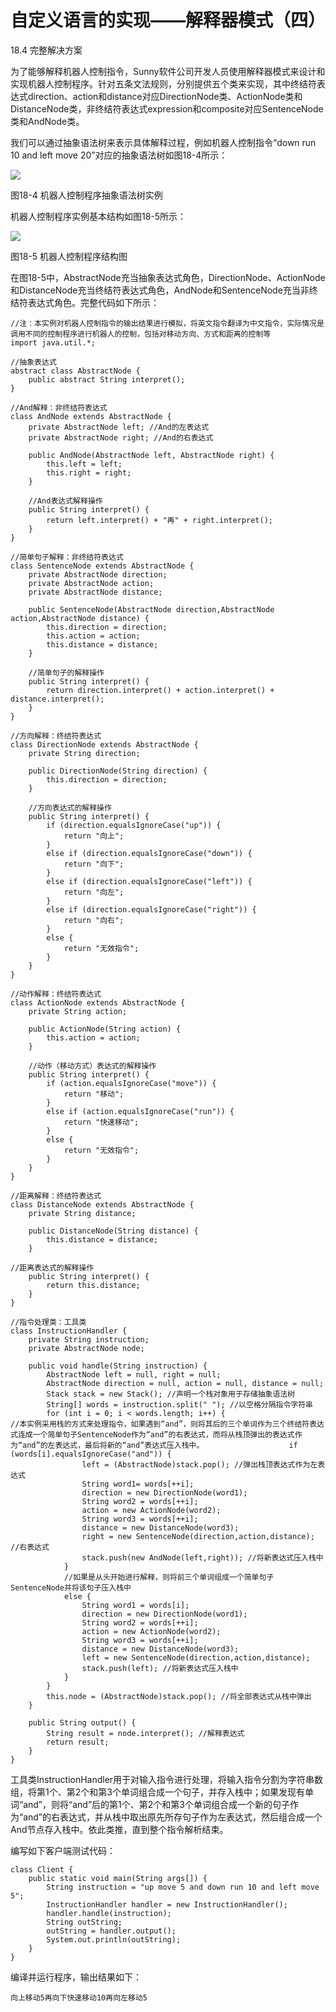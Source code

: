 # 自定义语言的实现——解释器模式（四）

18.4 完整解决方案

为了能够解释机器人控制指令，Sunny软件公司开发人员使用解释器模式来设计和实现机器人控制程序。针对五条文法规则，分别提供五个类来实现，其中终结符表达式direction、action和distance对应DirectionNode类、ActionNode类和DistanceNode类，非终结符表达式expression和composite对应SentenceNode类和AndNode类。

我们可以通过抽象语法树来表示具体解释过程，例如机器人控制指令“down run 10 and left move 20”对应的抽象语法树如图18-4所示：

![](http://my.csdn.net/uploads/201207/04/1341331816_4096.jpg)

图18-4   机器人控制程序抽象语法树实例

机器人控制程序实例基本结构如图18-5所示：

![](http://my.csdn.net/uploads/201207/04/1341331826_7970.jpg)

图18-5   机器人控制程序结构图

在图18-5中，AbstractNode充当抽象表达式角色，DirectionNode、ActionNode和DistanceNode充当终结符表达式角色，AndNode和SentenceNode充当非终结符表达式角色。完整代码如下所示：


```
//注：本实例对机器人控制指令的输出结果进行模拟，将英文指令翻译为中文指令，实际情况是调用不同的控制程序进行机器人的控制，包括对移动方向、方式和距离的控制等  
import java.util.*;  
  
//抽象表达式  
abstract class AbstractNode {  
    public abstract String interpret();  
}  
  
//And解释：非终结符表达式  
class AndNode extends AbstractNode {  
    private AbstractNode left; //And的左表达式  
    private AbstractNode right; //And的右表达式  
  
    public AndNode(AbstractNode left, AbstractNode right) {  
        this.left = left;  
        this.right = right;  
    }  
      
    //And表达式解释操作  
    public String interpret() {  
        return left.interpret() + "再" + right.interpret();  
    }  
}  
  
//简单句子解释：非终结符表达式  
class SentenceNode extends AbstractNode {  
    private AbstractNode direction;  
    private AbstractNode action;  
    private AbstractNode distance;  
  
    public SentenceNode(AbstractNode direction,AbstractNode action,AbstractNode distance) {  
        this.direction = direction;  
        this.action = action;  
        this.distance = distance;  
    }  
      
    //简单句子的解释操作  
    public String interpret() {  
        return direction.interpret() + action.interpret() + distance.interpret();  
    }     
}  
  
//方向解释：终结符表达式  
class DirectionNode extends AbstractNode {  
    private String direction;  
      
    public DirectionNode(String direction) {  
        this.direction = direction;  
    }  
      
    //方向表达式的解释操作  
    public String interpret() {  
        if (direction.equalsIgnoreCase("up")) {  
            return "向上";  
        }  
        else if (direction.equalsIgnoreCase("down")) {  
            return "向下";  
        }  
        else if (direction.equalsIgnoreCase("left")) {  
            return "向左";  
        }  
        else if (direction.equalsIgnoreCase("right")) {  
            return "向右";  
        }  
        else {  
            return "无效指令";  
        }  
    }  
}  
  
//动作解释：终结符表达式  
class ActionNode extends AbstractNode {  
    private String action;  
      
    public ActionNode(String action) {  
        this.action = action;  
    }  
      
    //动作（移动方式）表达式的解释操作  
    public String interpret() {  
        if (action.equalsIgnoreCase("move")) {  
            return "移动";  
        }  
        else if (action.equalsIgnoreCase("run")) {  
            return "快速移动";  
        }  
        else {  
            return "无效指令";  
        }  
    }  
}  
  
//距离解释：终结符表达式  
class DistanceNode extends AbstractNode {  
    private String distance;  
      
    public DistanceNode(String distance) {  
        this.distance = distance;  
    }  
      
//距离表达式的解释操作  
    public String interpret() {  
        return this.distance;  
    }     
}  
  
//指令处理类：工具类  
class InstructionHandler {  
    private String instruction;  
    private AbstractNode node;  
      
    public void handle(String instruction) {  
        AbstractNode left = null, right = null;  
        AbstractNode direction = null, action = null, distance = null;  
        Stack stack = new Stack(); //声明一个栈对象用于存储抽象语法树  
        String[] words = instruction.split(" "); //以空格分隔指令字符串  
        for (int i = 0; i < words.length; i++) {  
//本实例采用栈的方式来处理指令，如果遇到“and”，则将其后的三个单词作为三个终结符表达式连成一个简单句子SentenceNode作为“and”的右表达式，而将从栈顶弹出的表达式作为“and”的左表达式，最后将新的“and”表达式压入栈中。                   if (words[i].equalsIgnoreCase("and")) {  
                left = (AbstractNode)stack.pop(); //弹出栈顶表达式作为左表达式  
                String word1= words[++i];  
                direction = new DirectionNode(word1);  
                String word2 = words[++i];  
                action = new ActionNode(word2);  
                String word3 = words[++i];  
                distance = new DistanceNode(word3);  
                right = new SentenceNode(direction,action,distance); //右表达式  
                stack.push(new AndNode(left,right)); //将新表达式压入栈中  
            }  
            //如果是从头开始进行解释，则将前三个单词组成一个简单句子SentenceNode并将该句子压入栈中  
            else {  
                String word1 = words[i];  
                direction = new DirectionNode(word1);  
                String word2 = words[++i];  
                action = new ActionNode(word2);  
                String word3 = words[++i];  
                distance = new DistanceNode(word3);  
                left = new SentenceNode(direction,action,distance);  
                stack.push(left); //将新表达式压入栈中  
            }  
        }  
        this.node = (AbstractNode)stack.pop(); //将全部表达式从栈中弹出  
    }  
      
    public String output() {  
        String result = node.interpret(); //解释表达式  
        return result;  
    }  
}  

```

工具类InstructionHandler用于对输入指令进行处理，将输入指令分割为字符串数组，将第1个、第2个和第3个单词组合成一个句子，并存入栈中；如果发现有单词“and”，则将“and”后的第1个、第2个和第3个单词组合成一个新的句子作为“and”的右表达式，并从栈中取出原先所存句子作为左表达式，然后组合成一个And节点存入栈中。依此类推，直到整个指令解析结束。

编写如下客户端测试代码：

```
class Client {  
    public static void main(String args[]) {  
        String instruction = "up move 5 and down run 10 and left move 5";  
        InstructionHandler handler = new InstructionHandler();  
        handler.handle(instruction);  
        String outString;  
        outString = handler.output();  
        System.out.println(outString);  
    }  
}  
```

编译并运行程序，输出结果如下：
```
向上移动5再向下快速移动10再向左移动5

```
